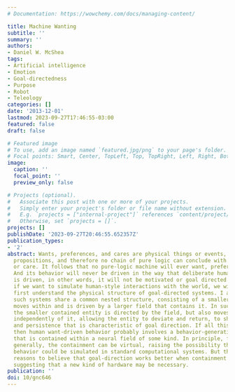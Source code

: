 ```yaml
---
# Documentation: https://wowchemy.com/docs/managing-content/

title: Machine Wanting
subtitle: ''
summary: ''
authors:
- Daniel W. McShea
tags:
- Artificial intelligence
- Emotion
- Goal-directedness
- Purpose
- Robot
- Teleology
categories: []
date: '2013-12-01'
lastmod: 2023-09-27T17:46:55-03:00
featured: false
draft: false

# Featured image
# To use, add an image named `featured.jpg/png` to your page's folder.
# Focal points: Smart, Center, TopLeft, Top, TopRight, Left, Right, BottomLeft, Bottom, BottomRight.
image:
  caption: ''
  focal_point: ''
  preview_only: false

# Projects (optional).
#   Associate this post with one or more of your projects.
#   Simply enter your project's folder or file name without extension.
#   E.g. `projects = ["internal-project"]` references `content/project/deep-learning/index.md`.
#   Otherwise, set `projects = []`.
projects: []
publishDate: '2023-09-27T20:46:55.652357Z'
publication_types:
- '2'
abstract: Wants, preferences, and cares are physical things or events, not ideas or
  propositions, and therefore no chain of pure logic can conclude with a want, preference,
  or care. It follows that no pure-logic machine will ever want, prefer, or care.
  And its behavior will never be driven in the way that deliberate human behavior
  is driven, in other words, it will not be motivated or goal directed. Therefore,
  if we want to simulate human-style interactions with the world, we will need to
  first understand the physical structure of goal-directed systems. I argue that all
  such systems share a common nested structure, consisting of a smaller entity that
  moves within and is driven by a larger field that contains it. In such systems,
  the smaller contained entity is directed by the field, but also moves to some degree
  independently of it, allowing the entity to deviate and return, to show the plasticity
  and persistence that is characteristic of goal direction. If all this is right,
  then human want-driven behavior probably involves a behavior-generating mechanism
  that is contained within a neural field of some kind. In principle, for goal directedness
  generally, the containment can be virtual, raising the possibility that want-driven
  behavior could be simulated in standard computational systems. But there are also
  reasons to believe that goal-direction works better when containment is also physical,
  suggesting that a new kind of hardware may be necessary.
publication: ''
doi: 10/gnc646
---
```

